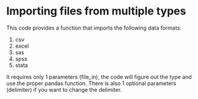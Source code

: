 # Importing files from multiple types

This code provides a function that imports the following data formats: 
  1) csv
  2) excel
  3) sas
  4) spss
  5) stata

It requires only 1 parameters (file_in), the code will figure out the type and use the proper pandas function. There is also 1 optional parameters (delimiter) if you want to change the delimiter.
